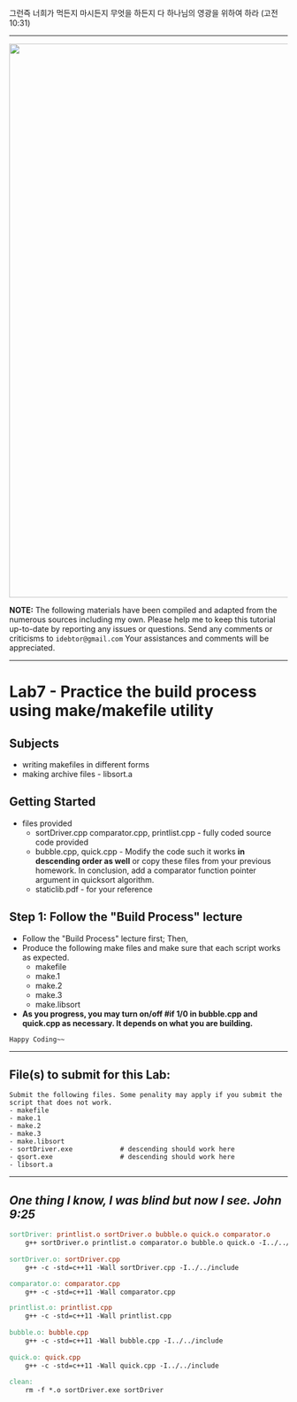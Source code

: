 그런즉 너희가 먹든지 마시든지 무엇을 하든지 다 하나님의 영광을 위하여 하라 (고전10:31)

-------
<img src="https://github.com/idebtor/nowic/blob/85a7852bf0f6000fded586dadaeac02c186027a6/images/cplus_ds_title.jpg?raw=true" width=1000>

__NOTE:__ The following materials have been compiled and adapted from the numerous sources including my own. Please help me to keep this tutorial up-to-date by reporting any issues or questions. Send any comments or criticisms to `idebtor@gmail.com` Your assistances and comments will be appreciated.

--------

# Lab7 - Practice the build process using make/makefile utility

## Subjects
  - writing makefiles in different forms 
  - making archive files - libsort.a 

## Getting Started
  - files provided
    - sortDriver.cpp comparator.cpp, printlist.cpp - fully coded source code provided
    - bubble.cpp, quick.cpp - Modify the code such it works __in descending order as well__ or copy these files from your previous homework. In conclusion, add a comparator function pointer argument in quicksort algorithm. 
    - staticlib.pdf - for your reference

## Step 1: Follow the "Build Process" lecture 
  - Follow the "Build Process" lecture first; Then, 
  - Produce the following make files and make sure that each script works as expected.
    - makefile
    - make.1
    - make.2
    - make.3
    - make.libsort
  - __As you progress, you may turn on/off #if 1/0 in bubble.cpp and quick.cpp as necessary. It depends on what you are building.__

  ```
  Happy Coding~~
  ```
----------------------------
## File(s) to submit for this Lab:
    Submit the following files. Some penality may apply if you submit the script that does not work. 
    - makefile
    - make.1
    - make.2
    - make.3	
    - make.libsort
    - sortDriver.exe            # descending should work here  
    - qsort.exe                 # descending should work here
    - libsort.a
----------------------------
_One thing I know, I was blind but now I see. John 9:25_
----------------------------





```makefile
sortDriver: printlist.o sortDriver.o bubble.o quick.o comparator.o
	g++ sortDriver.o printlist.o comparator.o bubble.o quick.o -I../../include -L../../lib -lnowic_mac -o sortDriver
	
sortDriver.o: sortDriver.cpp
	g++ -c -std=c++11 -Wall sortDriver.cpp -I../../include

comparator.o: comparator.cpp
	g++ -c -std=c++11 -Wall comparator.cpp

printlist.o: printlist.cpp
	g++ -c -std=c++11 -Wall printlist.cpp
	
bubble.o: bubble.cpp
	g++ -c -std=c++11 -Wall bubble.cpp -I../../include
	
quick.o: quick.cpp 
	g++ -c -std=c++11 -Wall quick.cpp -I../../include
	
clean:
	rm -f *.o sortDriver.exe sortDriver
```

